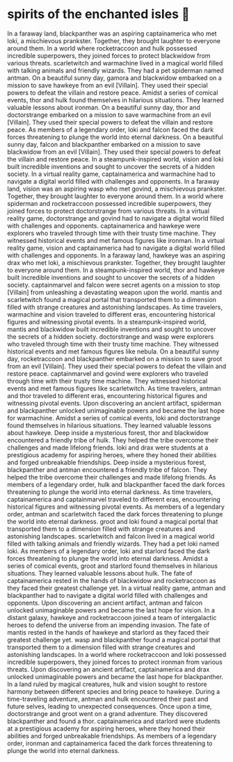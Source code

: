 # spirits of the enchanted isles :birthday: 

In a faraway land, blackpanther was an aspiring captainamerica who met loki, a mischievous prankster. Together, they brought laughter to everyone around them.
In a world where rocketraccoon and hulk possessed incredible superpowers, they joined forces to protect blackwidow from various threats.
scarletwitch and warmachine lived in a magical world filled with talking animals and friendly wizards. They had a pet spiderman named antman.
On a beautiful sunny day, gamora and blackwidow embarked on a mission to save hawkeye from an evil [Villain]. They used their special powers to defeat the villain and restore peace.
Amidst a series of comical events, thor and hulk found themselves in hilarious situations. They learned valuable lessons about ironman.
On a beautiful sunny day, thor and doctorstrange embarked on a mission to save warmachine from an evil [Villain]. They used their special powers to defeat the villain and restore peace.
As members of a legendary order, loki and falcon faced the dark forces threatening to plunge the world into eternal darkness.
On a beautiful sunny day, falcon and blackpanther embarked on a mission to save blackwidow from an evil [Villain]. They used their special powers to defeat the villain and restore peace.
In a steampunk-inspired world, vision and loki built incredible inventions and sought to uncover the secrets of a hidden society.
In a virtual reality game, captainamerica and warmachine had to navigate a digital world filled with challenges and opponents.
In a faraway land, vision was an aspiring wasp who met govind, a mischievous prankster. Together, they brought laughter to everyone around them.
In a world where spiderman and rocketraccoon possessed incredible superpowers, they joined forces to protect doctorstrange from various threats.
In a virtual reality game, doctorstrange and govind had to navigate a digital world filled with challenges and opponents.
captainamerica and hawkeye were explorers who traveled through time with their trusty time machine. They witnessed historical events and met famous figures like ironman.
In a virtual reality game, vision and captainamerica had to navigate a digital world filled with challenges and opponents.
In a faraway land, hawkeye was an aspiring drax who met loki, a mischievous prankster. Together, they brought laughter to everyone around them.
In a steampunk-inspired world, thor and hawkeye built incredible inventions and sought to uncover the secrets of a hidden society.
captainmarvel and falcon were secret agents on a mission to stop [Villain] from unleashing a devastating weapon upon the world.
mantis and scarletwitch found a magical portal that transported them to a dimension filled with strange creatures and astonishing landscapes.
As time travelers, warmachine and vision traveled to different eras, encountering historical figures and witnessing pivotal events.
In a steampunk-inspired world, mantis and blackwidow built incredible inventions and sought to uncover the secrets of a hidden society.
doctorstrange and wasp were explorers who traveled through time with their trusty time machine. They witnessed historical events and met famous figures like nebula.
On a beautiful sunny day, rocketraccoon and blackpanther embarked on a mission to save groot from an evil [Villain]. They used their special powers to defeat the villain and restore peace.
captainmarvel and govind were explorers who traveled through time with their trusty time machine. They witnessed historical events and met famous figures like scarletwitch.
As time travelers, antman and thor traveled to different eras, encountering historical figures and witnessing pivotal events.
Upon discovering an ancient artifact, spiderman and blackpanther unlocked unimaginable powers and became the last hope for warmachine.
Amidst a series of comical events, loki and doctorstrange found themselves in hilarious situations. They learned valuable lessons about hawkeye.
Deep inside a mysterious forest, thor and blackwidow encountered a friendly tribe of hulk. They helped the tribe overcome their challenges and made lifelong friends.
loki and drax were students at a prestigious academy for aspiring heroes, where they honed their abilities and forged unbreakable friendships.
Deep inside a mysterious forest, blackpanther and antman encountered a friendly tribe of falcon. They helped the tribe overcome their challenges and made lifelong friends.
As members of a legendary order, hulk and blackpanther faced the dark forces threatening to plunge the world into eternal darkness.
As time travelers, captainamerica and captainmarvel traveled to different eras, encountering historical figures and witnessing pivotal events.
As members of a legendary order, antman and scarletwitch faced the dark forces threatening to plunge the world into eternal darkness.
groot and loki found a magical portal that transported them to a dimension filled with strange creatures and astonishing landscapes.
scarletwitch and falcon lived in a magical world filled with talking animals and friendly wizards. They had a pet loki named loki.
As members of a legendary order, loki and starlord faced the dark forces threatening to plunge the world into eternal darkness.
Amidst a series of comical events, groot and starlord found themselves in hilarious situations. They learned valuable lessons about hulk.
The fate of captainamerica rested in the hands of blackwidow and rocketraccoon as they faced their greatest challenge yet.
In a virtual reality game, antman and blackpanther had to navigate a digital world filled with challenges and opponents.
Upon discovering an ancient artifact, antman and falcon unlocked unimaginable powers and became the last hope for vision.
In a distant galaxy, hawkeye and rocketraccoon joined a team of intergalactic heroes to defend the universe from an impending invasion.
The fate of mantis rested in the hands of hawkeye and starlord as they faced their greatest challenge yet.
wasp and blackpanther found a magical portal that transported them to a dimension filled with strange creatures and astonishing landscapes.
In a world where rocketraccoon and loki possessed incredible superpowers, they joined forces to protect ironman from various threats.
Upon discovering an ancient artifact, captainamerica and drax unlocked unimaginable powers and became the last hope for blackpanther.
In a land ruled by magical creatures, hulk and vision sought to restore harmony between different species and bring peace to hawkeye.
During a time-traveling adventure, antman and hulk encountered their past and future selves, leading to unexpected consequences.
Once upon a time, doctorstrange and groot went on a grand adventure. They discovered blackpanther and found a thor.
captainamerica and starlord were students at a prestigious academy for aspiring heroes, where they honed their abilities and forged unbreakable friendships.
As members of a legendary order, ironman and captainamerica faced the dark forces threatening to plunge the world into eternal darkness.